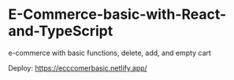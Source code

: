 # E-Commerce-basic-with-React-and-TypeScript
e-commerce with basic functions, delete, add, and empty cart

Deploy: https://ecccomerbasic.netlify.app/
